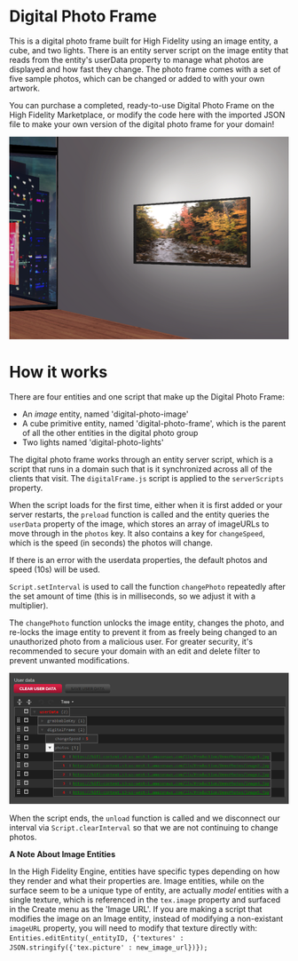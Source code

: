 # Digital Photo Frame
This is a digital photo frame built for High Fidelity using an image entity, a cube, and two lights. There is an entity server script on the image entity that reads from the entity's userData property to manage what photos are displayed and how fast they change. The photo frame comes with a set of five sample photos, which can be changed or added to with your own artwork. 

You can purchase a completed, ready-to-use Digital Photo Frame on the High Fidelity Marketplace, or modify the code here with the imported JSON file to make your own version of the digital photo frame for your domain!

![A digial photo on a virtual reality wall](images/keyImage.png) 

# How it works
There are four entities and one script that make up the Digital Photo Frame: 
* An _image_ entity, named 'digital-photo-image'
* A cube primitive entity, named 'digital-photo-frame', which is the parent of all the other entities in the digital photo group
* Two lights named 'digital-photo-lights' 

The digital photo frame works through an entity server script, which is a script that runs in a domain such that is it synchronized across all of the clients that visit. The `digitalFrame.js` script is applied to the `serverScripts` property. 

When the script loads for the first time, either when it is first added or your server restarts, the `preload` function is called and the entity queries the `userData` property of the image, which stores an array of imageURLs to move through in the `photos` key. It also contains a key for `changeSpeed`, which is the speed (in seconds) the photos will change. 

If there is an error with the userdata properties, the default photos and speed (10s) will be used. 

`Script.setInterval` is used to call the function `changePhoto` repeatedly after the set amount of time (this is in milliseconds, so we adjust it with a multiplier).

The `changePhoto` function unlocks the image entity, changes the photo, and re-locks the image entity to prevent it from as freely being changed to an unauthorized photo from a malicious user. For greater security, it's recommended to secure your domain with an edit and delete filter to prevent unwanted modifications.

![Userdata properties for the digital photo frame](images/userdata.png)

When the script ends, the `unload` function is called and we disconnect our interval via `Script.clearInterval` so that we are not continuing to change photos. 

**A Note About Image Entities**

In the High Fidelity Engine, entities have specific types depending on how they render and what their properties are. Image entities, while on the surface seem to be a unique type of entity, are actually _model_ entities with a single texture, which is referenced in the `tex.image` property and surfaced in the Create menu as the 'Image URL'. If you are making a script that modifies the image on an Image entity, instead of modifying a non-existant `imageURL` property, you will need to modify that texture directly with: `Entities.editEntity(_entityID, {'textures' : JSON.stringify({'tex.picture' : new_image_url})});`

 